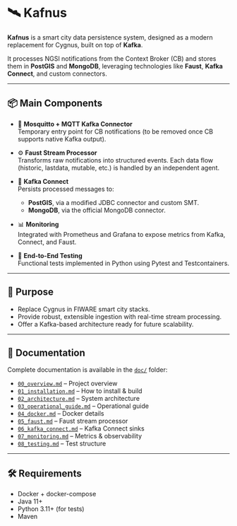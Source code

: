 # 🛰️ Kafnus

**Kafnus** is a smart city data persistence system, designed as a modern replacement for Cygnus, built on top of **Kafka**.

It processes NGSI notifications from the Context Broker (CB) and stores them in **PostGIS** and **MongoDB**, leveraging technologies like **Faust**, **Kafka Connect**, and custom connectors.

---

## 📦 Main Components

- 🧭 **Mosquitto + MQTT Kafka Connector**  
  Temporary entry point for CB notifications (to be removed once CB supports native Kafka output).

- ⚙️ **Faust Stream Processor**  
  Transforms raw notifications into structured events. Each data flow (historic, lastdata, mutable, etc.) is handled by an independent agent.

- 🔄 **Kafka Connect**  
  Persists processed messages to:
  - **PostGIS**, via a modified JDBC connector and custom SMT.
  - **MongoDB**, via the official MongoDB connector.

- 📊 **Monitoring**  
  Integrated with Prometheus and Grafana to expose metrics from Kafka, Connect, and Faust.

- 🧪 **End-to-End Testing**  
  Functional tests implemented in Python using Pytest and Testcontainers.

---

## 🚀 Purpose

- Replace Cygnus in FIWARE smart city stacks.
- Provide robust, extensible ingestion with real-time stream processing.
- Offer a Kafka-based architecture ready for future scalability.

---

## 📁 Documentation

Complete documentation is available in the [`doc/`](./doc) folder:

- [`00_overview.md`](./doc/00_overview.md) – Project overview
- [`01_installation.md`](./doc/01_installation.md) – How to install & build
- [`02_architecture.md`](./doc/02_architecture.md) – System architecture
- [`03_operational_guide.md`](./doc/03_operational_guide.md) – Operational guide
- [`04_docker.md`](./doc/04_docker.md) – Docker details
- [`05_faust.md`](./doc/05_faust.md) – Faust stream processor
- [`06_kafka_connect.md`](./doc/06_kafka_connect.md) – Kafka Connect sinks
- [`07_monitoring.md`](./doc/07_monitoring.md) – Metrics & observability
- [`08_testing.md`](./doc/08_testing.md) – Test structure

---

## 🛠️ Requirements

- Docker + docker-compose
- Java 11+
- Python 3.11+ (for tests)
- Maven
